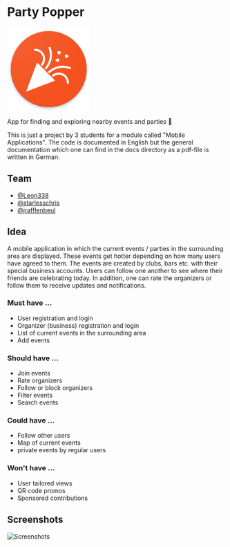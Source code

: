 # Party Popper

![Icon](app/app/src/main/res/mipmap-xxxhdpi/ic_launcher_round.png)

App for finding and exploring nearby events and parties 🎉

This is just a project by 3 students for a module called "Mobile Applications".
The code is documented in English but the general documentation which one can find in the docs directory as a pdf-file is written in German.

## Team

* [@Leon338](https://github.com/Leon338)
* [@starlesschris](https://github.com/starlesschris)
* [@jrafflenbeul](https://github.com/jrafflenbeul)

## Idea

A mobile application in which the current events / parties in the surrounding area 
are displayed. These events get hotter depending on how many users have agreed to them. The events are created by clubs, bars etc. with their special business accounts. Users can follow one another to see where their friends are celebrating today. In addition, one can rate the organizers or follow them to receive updates and notifications.

### Must have ...

* User registration and login
* Organizer (business) registration and login
* List of current events in the surrounding  area
* Add events

### Should have ...

* Join events
* Rate organizers
* Follow or block organizers
* Filter events
* Search events

### Could have ...

* Follow other users
* Map of current events
* private events by regular users

### Won't have ...

* User tailored views
* QR code promos
* Sponsored contributions 

## Screenshots

![Screenshots](docs/Screenshots.png)
